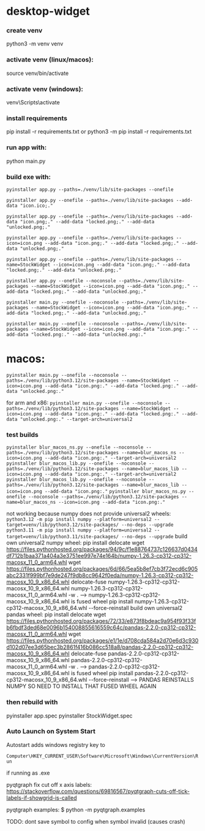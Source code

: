 # desktop-widget

### create venv
python3 -m venv venv

### activate venv (linux/macos):
source venv/bin/activate

### activate venv (windows):
venv\Scripts\activate

### install requirements
pip install -r requirements.txt
or
python3 -m pip install -r requirements.txt

### run app with:
python main.py

### build exe with:
`pyinstaller app.py --paths=./venv/lib/site-packages --onefile`

`pyinstaller app.py --onefile --paths=./venv/lib/site-packages --add-data "icon.ico;."`

`pyinstaller app.py --onefile --paths=./venv/lib/site-packages --add-data "icon.png;." --add-data "locked.png;." --add-data "unlocked.png;."`

`pyinstaller app.py --onefile --paths=./venv/lib/site-packages --icon=icon.png --add-data "icon.png;." --add-data "locked.png;." --add-data "unlocked.png;."`

`pyinstaller app.py --onefile --paths=./venv/lib/site-packages --name=StockWidget --icon=icon.png --add-data "icon.png;." --add-data "locked.png;." --add-data "unlocked.png;."`

`pyinstaller app.py --onefile --noconsole --paths=./venv/lib/site-packages --name=StockWidget --icon=icon.png --add-data "icon.png;." --add-data "locked.png;." --add-data "unlocked.png;."`

`pyinstaller main.py --onefile --noconsole --paths=./venv/lib/site-packages --name=StockWidget --icon=icon.png --add-data "icon.png;." --add-data "locked.png;." --add-data "unlocked.png;."`

`pyinstaller main.py --onefile --noconsole --paths=./venv/lib/site-packages --name=StockWidget --icon=icon.png --add-data "icon.png:." --add-data "locked.png:." --add-data "unlocked.png:."`

# macos:
`pyinstaller main.py --onefile --noconsole --paths=./venv/lib/python3.12/site-packages --name=StockWidget --icon=icon.png --add-data "icon.png:." --add-data "locked.png:." --add-data "unlocked.png:."`

for arm and x86:
`pyinstaller main.py --onefile --noconsole --paths=./venv/lib/python3.12/site-packages --name=StockWidget --icon=icon.png --add-data "icon.png:." --add-data "locked.png:." --add-data "unlocked.png:." --target-arch=universal2`

### test builds
`pyinstaller blur_macos_ns.py --onefile --noconsole --paths=./venv/lib/python3.12/site-packages --name=blur_macos_ns --icon=icon.png --add-data "icon.png:." --target-arch=universal2`
`pyinstaller blur_macos_lib.py --onefile --noconsole --paths=./venv/lib/python3.12/site-packages --name=blur_macos_lib --icon=icon.png --add-data "icon.png:." --target-arch=universal2`
`pyinstaller blur_macos_lib.py --onefile --noconsole --paths=./venv/lib/python3.12/site-packages --name=blur_macos_lib --icon=icon.png --add-data "icon.png:."`
`pyinstaller blur_macos_ns.py --onefile --noconsole --paths=./venv/lib/python3.12/site-packages --name=blur_macos_ns --icon=icon.png --add-data "icon.png:."`

not working because numpy does not provide universal2 wheels:
`python3.12 -m pip install numpy --platform=universal2 --target=venv/lib/python3.12/site-packages/ --no-deps --upgrade`
`python3.11 -m pip install numpy --platform=universal2 --target=venv/lib/python3.11/site-packages/ --no-deps --upgrade`
build own universal2 numpy wheel:
pip install delocate
wget https://files.pythonhosted.org/packages/94/9c/f1e88764737c126637d0434df712b1baa371a404a3e3751ee997e74e164b/numpy-1.26.3-cp312-cp312-macosx_11_0_arm64.whl
wget https://files.pythonhosted.org/packages/6d/66/5ea5b8ef7cb3f72ecd6c905abc2331f999bf7e9de247f9db8cc9642f0eda/numpy-1.26.3-cp312-cp312-macosx_10_9_x86_64.whl
delocate-fuse numpy-1.26.3-cp312-cp312-macosx_10_9_x86_64.whl numpy-1.26.3-cp312-cp312-macosx_11_0_arm64.whl -w .
--> numpy-1.26.3-cp312-cp312-macosx_10_9_x86_64.whl is fused wheel
pip install numpy-1.26.3-cp312-cp312-macosx_10_9_x86_64.whl --force-reinstall
build own universal2 pandas wheel:
pip install delocate
wget https://files.pythonhosted.org/packages/72/33/e873f8bdeac9a954f93f33fb6fbdf3ded68e0096b154008855616559c64c/pandas-2.2.0-cp312-cp312-macosx_11_0_arm64.whl
wget https://files.pythonhosted.org/packages/e1/1e/d708cda584a2d70e6d3c930d102d07ee3d65bec3b2861f416b086cc518a8/pandas-2.2.0-cp312-cp312-macosx_10_9_x86_64.whl
delocate-fuse pandas-2.2.0-cp312-cp312-macosx_10_9_x86_64.whl pandas-2.2.0-cp312-cp312-macosx_11_0_arm64.whl -w .
--> pandas-2.2.0-cp312-cp312-macosx_10_9_x86_64.whl is fused wheel
pip install pandas-2.2.0-cp312-cp312-macosx_10_9_x86_64.whl --force-reinstall
--> PANDAS REINSTALLS NUMPY SO NEED TO INSTALL THAT FUSED WHEEL AGAIN


### then rebuild with
pyinstaller app.spec
pyinstaller StockWidget.spec

### Auto Launch on System Start
Autostart adds windows registry key to 

```Computer\HKEY_CURRENT_USER\Software\Microsoft\Windows\CurrentVersion\Run```

if running as .exe

pyqtgraph fix cut off x axis labels:
https://stackoverflow.com/questions/69816567/pyqtgraph-cuts-off-tick-labels-if-showgrid-is-called

pyqtgraph examples:
$ python -m pyqtgraph.examples

TODO: dont save symbol to config when symbol invalid (causes crash)
